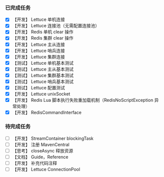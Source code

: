 ### 已完成任务

- [X] 【开发】 Lettuce 单机连接
- [X] 【开发】 Lettuce 连接池（无需配置连接池）
- [X] 【开发】 Redis 单机 clear 操作
- [X] 【开发】 Redis 集群 clear 操作
- [X] 【开发】 Lettuce 主从连接
- [X] 【开发】 Lettuce 哨兵连接
- [X] 【开发】 Lettuce 集群连接
- [X] 【测试】 Lettuce 单机基本测试
- [X] 【测试】 Lettuce 主从基本测试
- [X] 【测试】 Lettuce 集群基本测试
- [X] 【测试】 Lettuce 哨兵基本测试
- [X] 【测试】 Lettuce 配置测试
- [X] 【开发】 Lettuce unixSocket
- [X] 【开发】 Redis Lua 脚本执行失败重加载机制（RedisNoScriptException 异常处理）
- [X] 【开发】 RedisCommandInterface

### 待完成任务

- [ ] 【开发】 StreamContainer blockingTask
- [ ] 【开发】 注册 MavenCentral
- [ ] 【思考】 closeAsync 释放资源
- [ ] 【文档】 Guide，Reference
- [ ] 【开发】 补充代码注释
- [ ] 【开发】 Lettuce ConnectionPool
